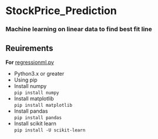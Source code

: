 # StockPrice_Prediction
### Machine learning on linear data to find best fit line
## Reuirements

**For** [regressionml.py](./regressionml.py)
  * Python3.x or greater
  * Using pip
  * Install numpy <br>
    `
    pip install numpy
    `
  * Install matplotlib <br>
  `
  pip install matplotlib
  `
  * Install pandas <br>
   `
   pip install pandas
   `
   * Install scikit learn<br>
   `
   pip install -U scikit-learn
   `
   

